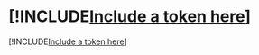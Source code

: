 # [!INCLUDE[Include a token here](test/E2E_RepoConifg_Dynamic/Token/testToken.md)]
[!INCLUDE[Include a token here](test/E2E_RepoConifg_Docfxv3/Token/testToken.md)]

